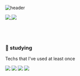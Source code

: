 

![header](https://capsule-render.vercel.app/api?type=waving&color=DDA0DD&height=100&animation=fadeIn&section=footer&text=Chu-DongWon&fontSize=20&fontAlignY=15&fontAlign=10&stroke=E6E6FA)


<a href="https://github.com/chu-dw/github-readme-stats">
  <img align="top" src="https://github-readme-stats.vercel.app/api/top-langs/?username=chu-dw&title_color=010000&border_color=DDA0DD" />
</a>
<a href="https://github.com/chu-dw/convoychat">
  <img align="top" src="https://github-readme-stats.vercel.app/api?username=chu-dw&border_color=DDA0DD&title_color=000000&ring_color=800080" />
</a>

<h1> </h1><br/>

<div align="left">
<h3 align="left">📖 studying</h3>

<p align="left"> Techs that I've used at least once </p>
  

<img src="https://img.shields.io/badge/Kotlin-7F52FF?style=for-the-badge&logo=Kotlin&logoColor=white">
<img src="https://img.shields.io/badge/Python-3766AB?style=for-the-badge&logo=Python&logoColor=white">
<img src="https://img.shields.io/badge/Spring%20Boot-6DB33F?style=for-the-badge&logo=Spring%20Boot&logoColor=white">
<img src="https://img.shields.io/badge/Mysql-4479A1?style=for-the-badge&logo=Mysql&logoColor=white">

</div>
